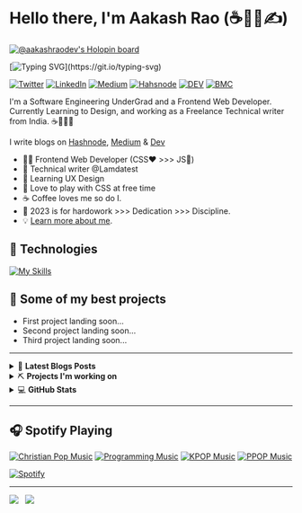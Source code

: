 # Hello there, I'm Aakash Rao (☕🧑‍💻✍️)

[![@aakashraodev's Holopin board](https://holopin.me/aakashraodev)](https://holopin.io/@aakashraodev)

[![Typing SVG](https://readme-typing-svg.herokuapp.com?font=comfortaa&size=24&duration=3000&pause=1000&color=E36D1C&width=435&lines=I'm+a+Frontend+Web+Developer;and+Freelance+Technial+Writer.;Currently+working+on+leveling+up+my;Frontend+and+UI+design+skills.)](https://git.io/typing-svg)

[![Twitter](https://img.shields.io/badge/Twitter-%231DA1F2.svg?&style=flat-square&logo=twitter&logoColor=white)](https://twitter.com/aakash_codes) [![LinkedIn](https://img.shields.io/badge/LinkedIn-%230077B5.svg?&style=flat-square&logo=linkedin&logoColor=white)](https://linkedin.com/in/aakash-codes) [![Medium](https://img.shields.io/badge/Medium-%23000000.svg?&style=flat-square&logo=medium&logoColor=white)](https://www.medium.com/@aakash_codes) [![Hahsnode](https://img.shields.io/badge/Hashnode-%230077B5.svg?&style=flat-square&logo=hashnode&logoColor=white)](https://hashnode.com/@Aakash-codes) [![DEV](https://img.shields.io/badge/DEV-%23000000.svg?&style=flat-square&logo=dev.to&logoColor=white)](https://dev.to/aakash_codes) [![BMC](https://img.shields.io/badge/BuyMeaCoffee-%23FFDD00.svg?&style=flat-square&logo=buy-me-a-coffee&logoColor=black)](https://www.buymeacoffee.com/Aakash_codes)

I'm a Software Engineering UnderGrad and a Frontend Web Developer. Currently Learning to Design, and working as a Freelance Technical writer from India. ☕🎨🧑‍💻

I write blogs on [Hashnode](https://hashnode.com/@Aakash-codes), [Medium](https://medium.com/@Aakash_codes) & [Dev](https://dev.to/aakash_codes)

<!-- Going to come back to this after I built my blog page for crafting my learning journey -->

- 🧑‍💻 Frontend Web Developer (CSS❤️ >>> JS🚀)
- 💼 Technical writer @Lamdatest
- 💜 Learning UX Design
- 🤝 Love to play with CSS at free time
- ☕ Coffee loves me so do I.
- 🎯 2023 is for hardowork >>> Dedication >>> Discipline.
- 💡 [Learn more about me](https://aakash_codes.bio.link/).

## 🔧 Technologies

[![My Skills](https://skillicons.dev/icons?i=html,css,js,ts,sass,react,nextjs,vite,vscode,svg,markdown)](https://skillicons.dev)

## 🔧 Some of my best projects

- First project landing soon...
- Second project landing soon...
- Third project landing soon...

---

<details>
    <summary>&#128240 <b>Latest Blogs Posts</b></summary><br/>

<!-- BLOG-POST-LIST:START -->
- [How to build Grid Scheduler Interface](https://www.lambdatest.com/blog/css-grid-scheduler/)
- [JavaScript based Automation testing Frameworks](https://testvox.com/javascript-based-automation-testing-frameworks/)
- [Test Automation with Python](https://testvox.com/test-automation-with-python/)
<!-- BLOG-POST-LIST:END -->

<!-- HASHNODE_BLOG:START -->
<p align="left">
  <a href="https://www.lambdatest.com/blog/css-grid-scheduler/" title="How to build Schedular Interface with CSS Grid"><img src="https://www.lambdatest.com/blog/wp-content/uploads/2022/10/image14-25.png" alt="How to build Schedular Interface with CSS Grid" width="250px" align="left" /></a>

  <a href="https://www.lambdatest.com/blog/css-grid-scheduler/" title="How to build Schedular Interface with CSS Grid"><strong>How to build Schedular Interface with CSS Grid</strong></a>

  <div><strong>12 Oct 2022</strong></div>

  <br/>Before begining this blog on building a CSS grid scheduler, let’s understand the significance of a CSS grid. During the past few years, the Internet has witnessed a rapid shift in how content...
</p> <br/> <br/>

<p align="left">
  <a href="https://testvox.com/javascript-based-automation-testing-frameworks/" title="JavaScript based automation testing frameworks"><img src="https://testvox.com/wp-content/uploads/2023/01/Javascript_based_automation_framework1_bnr_image.webp" alt="JavaScript based automation testing frameworks" width="250px" align="left" /></a>

  <a href="https://www.lambdatest.com/blog/css-grid-scheduler/" title="How to build Schedular Interface with CSS Grid"><strong>JavaScript based automation testing frameworks</strong></a>

  <div><strong>10 Jan 2023</strong></div>

  <br/>We are moving closer to an automated era. Every company, regardless of its size, aims to use automation testing as successfully as possible throughout its release cycles. Automation testing is the execution of tests using software or tools rather than a human...
</p> <br/> <br/>

<p align="left">
  <a href="https://testvox.com/test-automation-with-python/" title="Test Automation with Python"><img src="https://testvox.com/wp-content/uploads/2023/01/Test-Automation-with-python-1.webp" alt="Automation testing with Python" width="250px" align="left" /></a>

  <a href="https://www.lambdatest.com/blog/css-grid-scheduler/" title="How to build Schedular Interface with CSS Grid"><strong>Automation Testing with Python</strong></a>

  <div><strong>10 Jan 2023</strong></div>

  <br/>Python is one of the programming languages that doesn’t need any introduction! It is one of the most preferred languages when it comes to projects that involve Artificial intelligence (AI), Machine Learning (ML), and more...
</p> <br/> <br/>

<!-- HASHNODE_BLOG:END -->

</details>


<details>
    <summary>&#9935 <b>Projects I'm working on</b></summary><br/>

<!--START_SECTION:activity-->
- [Link to the first project]()
- [Link to the Second project]()
- [Link to the Third project]()
<!--END_SECTION:activity-->
</details>


<details>
    <summary>&#128187 <b>GitHub Stats</b></summary><br/>

<!--START_SECTION:activity-->
<p align="center">
   <a href="https://github.com/AakashRao-dev">
        <img alt="Aakash Rao's streak" src="https://github-readme-streak-stats.herokuapp.com/?user=AakashRao-Dev&theme=black-ice&hide_border=true&stroke=0000&background=060A0CD0"/>
   </a>
</p>

<p align="center">
<a href="https://github.com/AakashRao-dev">
        <img alt="Aakash Rao's streak" src="https://readme-stats.warengonzaga.com/api?username=Aakashrao-dev&show_icons=true&count_private=true" width="300px"/>
</a>

<a href="https://github.com/AakashRao-dev">
        <img alt="Aakash Rao's streak" src="https://readme-stats.warengonzaga.com/api/top-langs?username=Aakashrao-dev&layout=compact" width="300px"/>
</a>
</p>
<!--END_SECTION:activity-->
</details>


---

## 🎧 Spotify Playing

[![Christian Pop Music](https://img.shields.io/badge/Christian%20Pop%20Music-%231DB954.svg?&style=flat-square&logo=spotify&logoColor=white)](https://open.spotify.com/playlist/0eufhXK7WPSiiwPcaz3Jq7?si=839465c918394657) [![Programming Music](https://img.shields.io/badge/Programming%20Music-%231DB954.svg?&style=flat-square&logo=spotify&logoColor=white)](https://open.spotify.com/playlist/1FWq5Cu05LmtSHgFEXRnZO?si=FozGJF9nRXq2wTv_JpN2wQ) [![KPOP Music](https://img.shields.io/badge/KPOP%20Music-%231DB954.svg?&style=flat-square&logo=spotify&logoColor=white)](https://open.spotify.com/playlist/2DFExFNWYOwQMZy6wUeCxX?si=s1Ndgj8hTg-r8zLlvRgv1Q) [![PPOP Music](https://img.shields.io/badge/PPOP%20Music-%231DB954.svg?&style=flat-square&logo=spotify&logoColor=white)](https://open.spotify.com/playlist/58bZKfJFpUl2CwWET1QJ3X?si=259YV8_VRS-IKHsFZMmPTQ)

[![Spotify](https://readme-spotify.warengonzaga.com/api/spotify)](https://open.spotify.com/user/vmt7lpqdatuelp2chw7ur2p2l)

---

<a href="https://www.twitter.com/aakash_codes" target="_blank" rel="noreferrer"><img
src="https://img.shields.io/twitter/follow/aakash_codes?logo=twitter&style=for-the-badge&color=3382ed&labelColor=1c1917"
/></a>&nbsp;&nbsp;&nbsp;<a href="https://www.github.com/aakashrao-dev" target="_blank" rel="noreferrer"><img
src="https://img.shields.io/github/followers/aakashrao-dev?logo=github&style=for-the-badge&color=3382ed&labelColor=1c1917" /></a>
